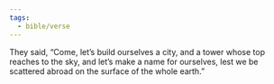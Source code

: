 ```yaml
---
tags:
  - bible/verse
---
```

They said, “Come, let’s build ourselves a city, and a tower whose top reaches to the sky, and let’s make a name for ourselves, lest we be scattered abroad on the surface of the whole earth.”